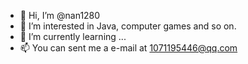 - 👋 Hi, I’m @nan1280
- 👀 I’m interested in Java, computer games and so on.
- 🌱 I’m currently learning ...
- 📫 You can sent me a e-mail at 1071195446@qq.com

<!---
nan1280/nan1280 is a ✨ special ✨ repository because its `README.md` (this file) appears on your GitHub profile.
You can click the Preview link to take a look at your changes.
--->
